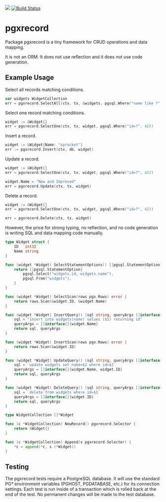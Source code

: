 [![](https://godoc.org/github.com/jackc/pgxrecord?status.svg)](https://godoc.org/github.com/jackc/pgxrecord)
[![Build Status](https://travis-ci.org/jackc/pgxrecord.svg)](https://travis-ci.org/jackc/pgxrecord)

# pgxrecord

Package pgxrecord is a tiny framework for CRUD operations and data mapping.

It is not an ORM. It does not use reflection and it does not use code generation.

## Example Usage

Select all records matching conditions.

```go
var widgets WidgetCollection
err = pgxrecord.SelectAll(ctx, tx, &widgets, pgsql.Where("name like ?", "%green%"))
```

Select one record matching conditions.

```go
widget := &Widget{}
err = pgxrecord.SelectOne(ctx, tx, widget, pgsql.Where("id=?", 42))
```

Insert a record.

```go
widget := &Widget{Name: "sprocket"}
err := pgxrecord.Insert(ctx, db, widget)
```

Update a record.

```go
widget := &Widget{}
err = pgxrecord.SelectOne(ctx, tx, widget, pgsql.Where("id=?", 42))

widget.Name = "New and Improved"
err = pgxrecord.Update(ctx, tx, widget)
```

Delete a record.

```go
widget := &Widget{}
err = pgxrecord.SelectOne(ctx, tx, widget, pgsql.Where("id=?", 42))

err = pgxrecord.Delete(ctx, tx, widget)
```

However, the price for strong typing, no reflection, and no code generation is writing SQL and data mapping code manually.

```go
type Widget struct {
	ID   int32
	Name string
}

func (widget *Widget) SelectStatementOptions() []pgsql.StatementOption {
	return []pgsql.StatementOption{
		pgsql.Select("widgets.id, widgets.name"),
		pgsql.From("widgets"),
	}
}

func (widget *Widget) SelectScan(rows pgx.Rows) error {
	return rows.Scan(&widget.ID, &widget.Name)
}

func (widget *Widget) InsertQuery() (sql string, queryArgs []interface{}) {
	sql = "insert into widgets(name) values ($1) returning id"
	queryArgs = []interface{}{widget.Name}
	return sql, queryArgs
}

func (widget *Widget) InsertScan(rows pgx.Rows) error {
	return rows.Scan(&widget.ID)
}

func (widget *Widget) UpdateQuery() (sql string, queryArgs []interface{}) {
	sql = `update widgets set name=$1 where id=$2`
	queryArgs = []interface{}{widget.Name, widget.ID}
	return sql, queryArgs
}

func (widget *Widget) DeleteQuery() (sql string, queryArgs []interface{}) {
	sql = `delete from widgets where id=$1`
	queryArgs = []interface{}{widget.ID}
	return sql, queryArgs
}

type WidgetCollection []*Widget

func (c *WidgetCollection) NewRecord() pgxrecord.Selector {
	return &Widget{}
}

func (c *WidgetCollection) Append(s pgxrecord.Selector) {
	*c = append(*c, s.(*Widget))
}
```

## Testing

The pgxrecord tests require a PostgreSQL database. It will use the standard PG* environment variables (PGHOST, PGDATABASE, etc.) for its connection settings. Each test is run inside of a transaction which is rolled back at the end of the test. No permanent changes will be made to the test database.
